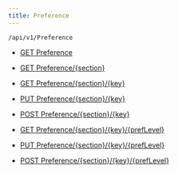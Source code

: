 ```yaml
---
title: Preference
---
```


```http
/api/v1/Preference
```




* [GET Preference](v1Preference_GetSections.md)

* [GET Preference/{section}](v1Preference_GetKeysInSection.md)

* [GET Preference/{section}/{key}](v1Preference_GetPrefValue.md)

* [PUT Preference/{section}/{key}](v1Preference_SetPrefValue.md)

* [POST Preference/{section}/{key}](v1Preference_SetPrefValue_POST.md)

* [GET Preference/{section}/{key}/{prefLevel}](v1Preference_GetPrefValueAtLevel.md)

* [PUT Preference/{section}/{key}/{prefLevel}](v1Preference_SetPrefValueAtLevel.md)

* [POST Preference/{section}/{key}/{prefLevel}](v1Preference_SetPrefValueAtLevel_POST.md)